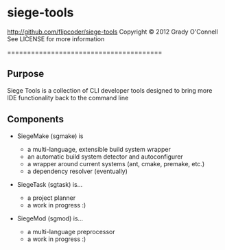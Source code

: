 # siege-tools
http://github.com/flipcoder/siege-tools
Copyright &copy; 2012 Grady O'Connell
See LICENSE for more information

=======================================

## Purpose ##
Siege Tools is a collection of CLI developer tools designed to bring more IDE functionality back to the command line

## Components ##
- SiegeMake (sgmake) is
    - a multi-language, extensible build system wrapper
    - an automatic build system detector and autoconfigurer
    - a wrapper around current systems (ant, cmake, premake, etc.)
    - a dependency resolver (eventually)

- SiegeTask (sgtask) is...
    - a project planner
    - a work in progress :)

- SiegeMod (sgmod) is...
    - a multi-language preprocessor
    - a work in progress :)

